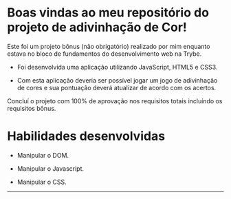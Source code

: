 # Boas vindas ao meu repositório do projeto de adivinhação de Cor!

Este foi um projeto bônus (não obrigatório) realizado por mim enquanto estava no bloco de fundamentos do desenvolvimento web na Trybe.

- Foi desenvolvida uma aplicação utilizando JavaScript, HTML5 e CSS3.

- Com esta aplicação deveria ser possível jogar um jogo de adivinhação de cores e sua pontuação deverá atualizar de acordo com os acertos.

Concluí o projeto com 100% de aprovação nos requisitos totais incluíndo os requisitos bônus.

# Habilidades desenvolvidas

- Manipular o DOM.

- Manipular o Javascript.

- Manipular o CSS.

---